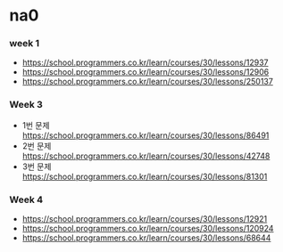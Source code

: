 # na0

### week 1
- https://school.programmers.co.kr/learn/courses/30/lessons/12937
- https://school.programmers.co.kr/learn/courses/30/lessons/12906
- https://school.programmers.co.kr/learn/courses/30/lessons/250137

### Week 3
- 1번 문제 https://school.programmers.co.kr/learn/courses/30/lessons/86491
- 2번 문제 https://school.programmers.co.kr/learn/courses/30/lessons/42748
- 3번 문제 https://school.programmers.co.kr/learn/courses/30/lessons/81301

### Week 4
- https://school.programmers.co.kr/learn/courses/30/lessons/12921
- https://school.programmers.co.kr/learn/courses/30/lessons/120924
- https://school.programmers.co.kr/learn/courses/30/lessons/68644
